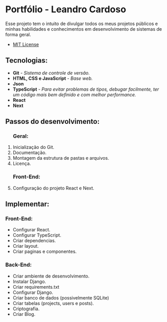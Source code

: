 # Portfólio - Leandro Cardoso
Esse projeto tem o intuito de divulgar todos os meus projetos públicos e minhas habilidades e conhecimentos em desenvolvimento de sistemas de forma geral.
* [MIT License](https://github.com/Leandro-Cardoso/SITE-Portfolio-Leandro-Cardoso/blob/master/LICENSE)

## Tecnologias:
* **Git** - *Sistema de controle de versão.*
* **HTML, CSS e JavaScript** - *Base web.*
* **Json**
* **TypeScript** - *Para evitar problemas de tipos, debugar facilmente, ter um código mais bem definido e com melhor performance.*
* **React**
* **Next**

## Passos do desenvolvimento:
<ol>
    <h3>Geral:</h3>
    <li>Inicialização do Git.</li>
    <li>Documentação.</li>
    <li>Montagem da estrutura de pastas e arquivos.</li>
    <li>Licença.</li>
    <h3>Front-End:</h3>
    <li>Configuração do projeto React e Next.</li>
</ol>

## Implementar:
### Front-End:
* Configurar React.
* Configurar TypeScript.
* Criar dependencias.
* Criar layout.
* Criar paginas e componentes.
### Back-End:
* Criar ambiente de desenvolvimento.
* Instalar Django.
* Criar requirements.txt
* Configurar Django.
* Criar banco de dados (possivelmente SQLite)
* Criar tabelas (projects, users e posts).
* Criptografia.
* Criar Blog.
